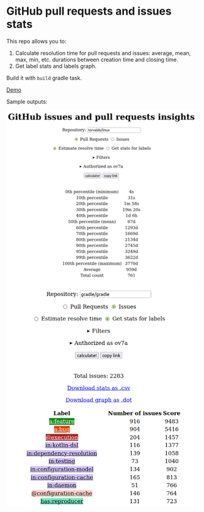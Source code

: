 # GitHub pull requests and issues stats

This repo allows you to:

1. Calculate resolution time for pull requests and issues:
   average, mean, max, min, etc. durations between creation time and closing time.
2. Get label stats and labels graph.

Build it with `build` gradle task.

[Demo](https://ov7a.github.io/github_insights)

Sample outputs:

![](screenshot.png)
![](screenshot2.png)

